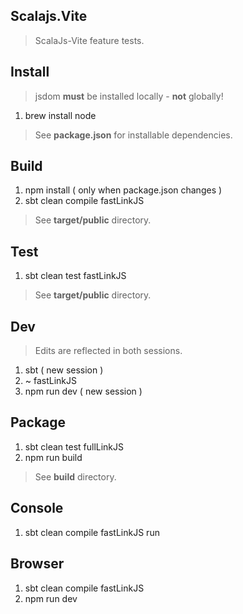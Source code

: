 Scalajs.Vite
------------
>ScalaJs-Vite feature tests.

Install
-------
>jsdom **must** be installed locally - **not** globally!
1. brew install node
>See **package.json** for installable dependencies.

Build
-----
1. npm install ( only when package.json changes )
2. sbt clean compile fastLinkJS
>See **target/public** directory.

Test
----
1. sbt clean test fastLinkJS
>See **target/public** directory.

Dev
---
>Edits are reflected in both sessions.
1. sbt ( new session )
2. ~ fastLinkJS
3. npm run dev ( new session )

Package
-------
1. sbt clean test fullLinkJS
2. npm run build
>See **build** directory.

Console
-------
1. sbt clean compile fastLinkJS run

Browser
-------
1. sbt clean compile fastLinkJS
2. npm run dev